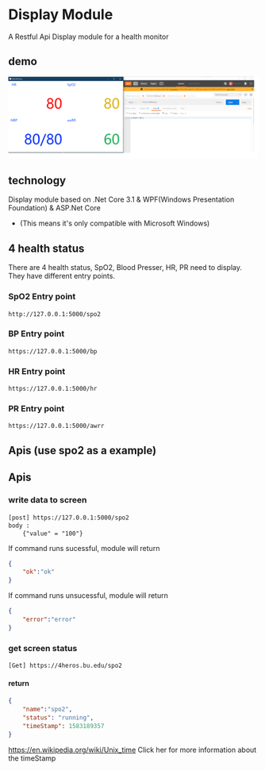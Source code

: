 # Display Module
A Restful Api Display module for a health monitor 
## demo
![demo](demo.png)   
## technology
Display module based on .Net Core 3.1 & WPF(Windows Presentation Foundation) & ASP.Net Core

* (This means it's only compatible with Microsoft Windows)
## 4 health status
There are 4 health status, SpO2, Blood Presser, HR, PR need to display. They have different entry points.
### SpO2 Entry point
```url	
http://127.0.0.1:5000/spo2
```
### BP Entry point
```url	
https://127.0.0.1:5000/bp	
```
### HR Entry point	
```url
https://127.0.0.1:5000/hr
```
### PR Entry point	
```url
https://127.0.0.1:5000/awrr	
```
## Apis (use spo2 as a example)
## Apis
### write data to screen
```url
[post] https://127.0.0.1:5000/spo2
body :
	{"value" = "100"}
```
If command runs sucessful, module will return
```json
{
	"ok":"ok"
}
```

If command runs unsucessful, module will return
```json
{
	"error":"error"
}
```
### get screen status
```url
[Get] https://4heros.bu.edu/spo2
```
#### return
```json
{
	"name":"spo2",
	"status": "running",
	"timeStamp": 1583189357
}
```
https://en.wikipedia.org/wiki/Unix_time
Click her for more information about the timeStamp
